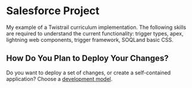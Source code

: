 # Salesforce Project

My example of a Twistrail curriculum implementation. The following skills are required to understand the current functionality: trigger types, apex, lightning web components, trigger framework, SOQLand basic CSS.

## How Do You Plan to Deploy Your Changes?

Do you want to deploy a set of changes, or create a self-contained application? Choose a [development model](https://developer.salesforce.com/tools/vscode/en/user-guide/development-models).

